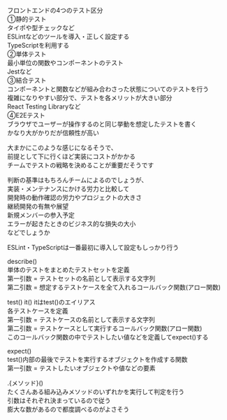 フロントエンドの4つのテスト区分  
①静的テスト  
タイポや型チェックなど  
ESLintなどのツールを導入・正しく設定する  
TypeScriptを利用する  
②単体テスト  
最小単位の関数やコンポーネントのテスト  
Jestなど  
③結合テスト  
コンポーネントと関数などが組み合わさった状態についてのテストを行う  
複雑になりやすい部分で、テストを各メリットが大きい部分  
React Testing Libraryなど  
④E2Eテスト  
ブラウザでユーザーが操作するのと同じ挙動を想定したテストを書く  
かなり大がかりだが信頼性が高い  

大まかにこのような感じになるそうで、  
前提として下に行くほど実装にコストがかかる  
チームでテストの戦略を決めることが重要だそうです  
  
判断の基準はもちろんチームによるのでしょうが、  
実装・メンテナンスにかける労力と比較して  
開発時の動作確認の労力やプロジェクトの大きさ  
継続開発の有無や展望  
新規メンバーの参入予定  
エラーが起きたときのビジネス的な損失の大小  
などでしょうか  
  
ESLint・TypeScriptは一番最初に導入して設定もしっかり行う  
  
describe()  
単体のテストをまとめたテストセットを定義  
第一引数 = テストセットの名前として表示する文字列  
第二引数 = 想定するテストケースを全て入れるコールバック関数(アロー関数)  
  
test() it() itはtest()のエイリアス  
各テストケースを定義  
第一引数 = テストケースの名前として表示する文字列  
第二引数 = テストケースとして実行するコールバック関数(アロー関数)  
このコールバック関数の中でテストしたい値などを定義してexpect()する  
  
expect()  
test()内部の最後でテストを実行するオブジェクトを作成する関数  
第一引数 = テストしたいオブジェクトや値などの要素  
  
.{メソッド}()  
たくさんある組み込みメソッドのいずれかを実行して判定を行う  
引数はそれぞれ決まっているので従う  
膨大な数があるので都度調べるのがよさそう